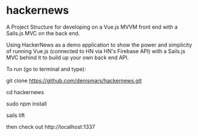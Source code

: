 # hackernews

A Project Structure for developing on a Vue.js MVVM front end with a Sails.js MVC on the back end.

Using HackerNews as a demo application to show the power and simplicity of running Vue.js (connected to HN via HN's Firebase API) with a Sails.js MVC behind it to build up your own back end API.

To run (go to terminal and type):

git clone https://github.com/denismars/hackernews.git

cd hackernews

sudo npm install

sails lift

then check out http://localhost:1337


